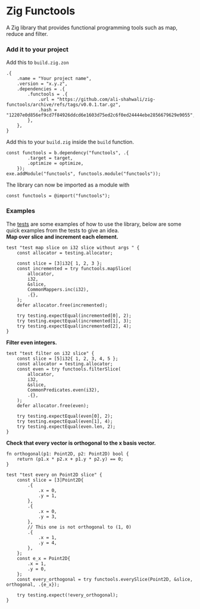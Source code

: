 # Zig Functools
A Zig library that provides functional programming tools such as map, reduce and filter.
### Add it to your project
Add this to `build.zig.zon`
```zig
.{
    .name = "Your project name",
    .version = "x.y.z",
    .dependencies = .{
        .functools = .{
            .url = "https://github.com/ali-shahwali/zig-functools/archive/refs/tags/v0.0.1.tar.gz",
            .hash = "12207e0d856ef9cd7f84926ddcd6e1603d75ed2c6f0ed24444ebe2856679629e9055",
        },
    },
}
```
Add this to your `build.zig` inside the `build` function.
```zig
const functools = b.dependency("functools", .{
        .target = target,
        .optimize = optimize,
    });
exe.addModule("functools", functools.module("functools"));
```
The library can now be imported as a module with
```zig
const functools = @import("functools");
```
### Examples
The [tests](./src/tests.zig) are some examples of how to use the library, below are some quick examples from the tests to give an idea. <br>
**Map over slice and increment each element.**
```zig
test "test map slice on i32 slice without args " {
    const allocator = testing.allocator;

    const slice = [3]i32{ 1, 2, 3 };
    const incremented = try functools.mapSlice(
        allocator,
        i32,
        &slice,
        CommonMappers.inc(i32),
        .{},
    );
    defer allocator.free(incremented);

    try testing.expectEqual(incremented[0], 2);
    try testing.expectEqual(incremented[1], 3);
    try testing.expectEqual(incremented[2], 4);
}
```
**Filter even integers.**
```zig
test "test filter on i32 slice" {
    const slice = [5]i32{ 1, 2, 3, 4, 5 };
    const allocator = testing.allocator;
    const even = try functools.filterSlice(
        allocator,
        i32,
        &slice,
        CommonPredicates.even(i32),
        .{},
    );
    defer allocator.free(even);

    try testing.expectEqual(even[0], 2);
    try testing.expectEqual(even[1], 4);
    try testing.expectEqual(even.len, 2);
}
```
**Check that every vector is orthogonal to the x basis vector.**
```zig
fn orthogonal(p1: Point2D, p2: Point2D) bool {
    return (p1.x * p2.x + p1.y * p2.y) == 0;
}

test "test every on Point2D slice" {
    const slice = [3]Point2D{
        .{
            .x = 0,
            .y = 1,
        },
        .{
            .x = 0,
            .y = 3,
        },
        // This one is not orthogonal to (1, 0)
        .{
            .x = 1,
            .y = 4,
        },
    };
    const e_x = Point2D{
        .x = 1,
        .y = 0,
    };
    const every_orthogonal = try functools.everySlice(Point2D, &slice, orthogonal, .{e_x});

    try testing.expect(!every_orthogonal);
}
```